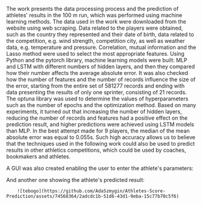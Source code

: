 The work presents the data processing process and the prediction of athletes' results in the 100 m run, which was performed using machine learning methods. The data used in the work were downloaded from the website using web scraping. Data related to the players were obtained, such as the country they represented and their date of birth, data related to the competition, e.g. wind strength, competition city, as well as weather data, e.g. temperature and pressure. Correlation, mutual information and the Lasso method were used to select the most appropriate features. Using Python and the pytorch library, machine learning models were built: MLP and LSTM with different numbers of hidden layers, and then they compared how their number affects the average absolute error. It was also checked how the number of features and the number of records influence the size of the error, starting from the entire set of 581277 records and ending with data presenting the results of only one sprinter, consisting of 21 records. The optuna library was used to determine the values of hyperparameters such as the number of epochs and the optimization method. Based on many experiments, it turned out that increasing the number of hidden layers, reducing the number of records and features had a positive effect on the prediction result, and higher predictions were achieved using LSTM models than MLP. In the best attempt made for 9 players, the median of the mean absolute error was equal to 0.055s. Such high accuracy allows us to believe that the techniques used in the following work could also be used to predict results in other athletics competitions, which could be used by coaches, bookmakers and athletes.

A GUI was also created enabling the user to enter the athlete's parameters:

And another one showing the athlete's predicted result:
        
        ![tebogo](https://github.com/AdaSzmygin/Athletes-Score-Prediction/assets/74568364/2adcdc1b-51d6-43d1-9eba-15c77b70c5f6)
